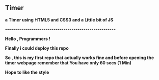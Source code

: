 ## Timer

**a Timer using HTML5 and CSS3 and a Little bit of JS**

**-------------------------------------------------------**

**Hello , Programmers !**


**Finally i could deploy this repo**


**So , this is my first repo that actually works fine and before opening the timer webpage remember that You have only 60 secs (1 Min)**


**Hope to like the style**
